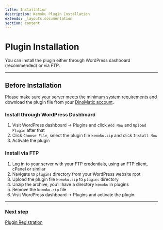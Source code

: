 ```yaml
---
title: Installation
description: Kemoku Plugin Installation
extends: _layouts.documentation
section: content
---
```


# Plugin Installation

You can install the plugin either through WordPress dashboard (recommended) or via FTP.

---

## Before Installation

Please make sure your server meets the minimum [system requirements](/docs/kemoku/#requirements) and download the plugin file from your [DinoMatic account](https://dinomatic.com/account).

### Install through WordPress Dashboard

1. Visit WordPress dashboard &#8594; Plugins and click `Add New` and `Upload Plugin` after that
2. Click `Choose File`, select the plugin file `kemoku.zip` and click `Install Now`
3. Activate the plugin

### Install via FTP

1. Log in to your server with your FTP credentials, using an FTP client, cPanel or similar
2. Navigate to `plugins` directory from your WordPress website root
3. Upload the plugin file `kemoku.zip` to `plugins` directory
4. Unzip the archive, you'll have a directory `kemoku` in plugins
5. Remove the `kemoku.zip` file
6. Visit WordPress dashboard &#8594; Plugins and activate the plugin

---

### Next step

[Plugin Registration](/docs/kemoku/registration/)
